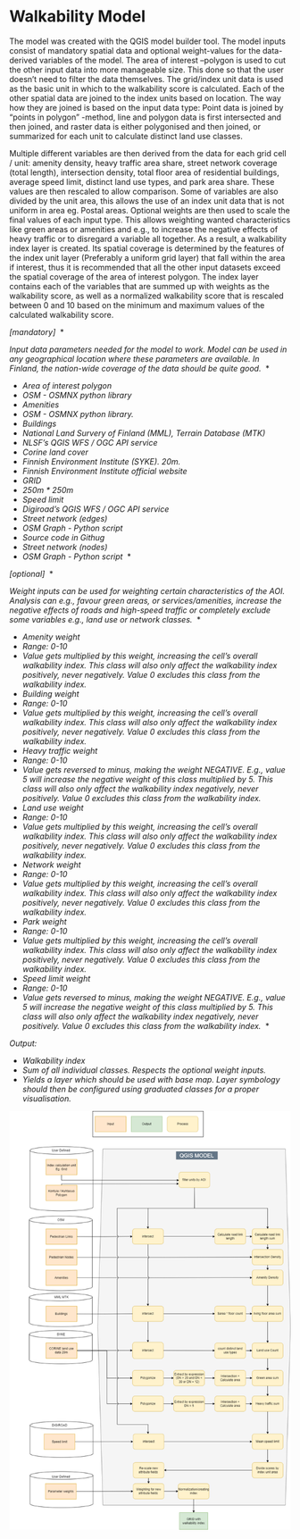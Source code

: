 # Walkability Model 



The model was created with the QGIS model builder tool. The model inputs consist of mandatory spatial data and optional weight-values for the data-derived variables of the model.  The area of interest –polygon is used to cut the other input data into more manageable size. This done so that the user doesn’t need to filter the data themselves. The grid/index unit data is used as the basic unit in which to the walkability score is calculated. Each of the other spatial data are joined to the index units based on location. The way how they are joined is based on the input data type: Point data is joined by “points in polygon” -method, line and polygon data is first intersected and then joined, and raster data is either polygonised and then joined, or summarized for each unit to calculate distinct land use classes.  

 

Multiple different variables are then derived from the data for each grid cell / unit: amenity density, heavy traffic area share, street network coverage (total length), intersection density, total floor area of residential buildings, average speed limit, distinct land use types, and park area share. These values are then rescaled to allow comparison. Some of variables are also divided by the unit area, this allows the use of an index unit data that is not uniform in area eg. Postal areas. Optional weights are then used to scale the final values of each input type. This allows weighting wanted characteristics like green areas or amenities and e.g., to increase the negative effects of heavy traffic or to disregard a variable all together. As a result, a walkability index layer is created. Its spatial coverage is determined by the features of the index unit layer (Preferably a uniform grid layer) that fall within the area if interest, thus it is recommended that all the other input datasets exceed the spatial coverage of the area of interest polygon. The index layer contains each of the variables that are summed up with weights as the walkability score, as well as a normalized walkability score that is rescaled between 0 and 10 based on the minimum and maximum values of the calculated walkability score.

*[mandatory]* 
\*


*Input data parameters needed for the model to work. Model can be used in any geographical location where these parameters are available. In Finland, the nation-wide coverage of the data should be quite good.* 
\*


- *Area of interest polygon <vector>* 
- *OSM - OSMNX python library* 
- *Amenities <vector>* 
- *OSM - OSMNX python library.* 
- *Buildings <vector>* 
- *National Land Survery of Finland (MML), Terrain Database (MTK)* 
- *NLSF’s QGIS WFS / OGC API service* 
- *Corine land cover <raster>* 
- *Finnish Environment Institute (SYKE). 20m.* 
- *Finnish Environment Institute official website* 
- *GRID <vector>* 
- *250m \* 250m* 
- *Speed limit <vector>*  
- *Digiroad’s QGIS WFS / OGC API service* 
- *Street network (edges) <vector>* 
- *OSM Graph - Python script* 
- *Source code in Githug* 
- *Street network (nodes) <vector>* 
- *OSM Graph - Python script* 
\*


*[optional]* 
\*


*Weight inputs can be used for weighting certain characteristics of the AOI. Analysis can e.g., favour green areas, or services/amenities, increase the negative effects of roads and high-speed traffic or completely exclude some variables e.g., land use or network classes.* 
\*


- *Amenity weight <float>* 
- *Range: 0-10* 
- *Value gets multiplied by this weight, increasing the cell’s overall walkability index. This class will also only affect the walkability index positively, never negatively. Value 0 excludes this class from the walkability index.* 
- *Building weight <float>* 
- *Range: 0-10* 
- *Value gets multiplied by this weight, increasing the cell’s overall walkability index. This class will also only affect the walkability index positively, never negatively. Value 0 excludes this class from the walkability index.* 
- *Heavy traffic weight <float>* 
- *Range: 0-10* 
- *Value gets reversed to minus, making the weight NEGATIVE. E.g., value 5 will increase the negative weight of this class multiplied by 5. This class will also only affect the walkability index negatively, never positively. Value 0 excludes this class from the walkability index.* 
- *Land use weight <float>* 
- *Range: 0-10* 
- *Value gets multiplied by this weight, increasing the cell’s overall walkability index. This class will also only affect the walkability index positively, never negatively. Value 0 excludes this class from the walkability index.* 
- *Network weight <float>* 
- *Range: 0-10* 
- *Value gets multiplied by this weight, increasing the cell’s overall walkability index. This class will also only affect the walkability index positively, never negatively. Value 0 excludes this class from the walkability index.* 
- *Park weight <float>* 
- *Range: 0-10* 
- *Value gets multiplied by this weight, increasing the cell’s overall walkability index. This class will also only affect the walkability index positively, never negatively. Value 0 excludes this class from the walkability index.* 
- *Speed limit weight <float>* 
- *Range: 0-10* 
- *Value gets reversed to minus, making the weight NEGATIVE. E.g., value 5 will increase the negative weight of this class multiplied by 5. This class will also only affect the walkability index negatively, never positively. Value 0 excludes this class from the walkability index.* 
\*


*Output:* 

- *Walkability index <raster>* 
- *Sum of all individual classes. Respects the optional weight inputs.* 
- *Yields a layer which should be used with base map. Layer symbology should then be configured using graduated classes for a proper visualisation.* 

 
 
 ![Flowchart of the model](vk.png)
